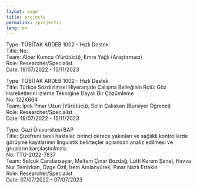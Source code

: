 ```yaml
---
layout: page
title: projects
permalink: /projects/
lang: en
---
```


Type: TÜBİTAK ARDEB 1002 - Hızlı Destek  
Title: 
No:   
Team: Alper Kumcu (Yürütücü), Emre Yağlı (Araştırmacı)  
Role: Researcher/Specialist  
Date: 19/07/2022 -  15/11/2023

Type: TÜBİTAK ARDEB 1002 - Hızlı Destek  
Title: Türkçe Sözdizimsel Hiyerarşide Çalışma Belleğinin Rolü: Göz Hareketlerini İzleme Tekniğine Dayalı Bir Çözümleme  
No: 122K664  
Team: İpek Pınar Uzun (Yürütücü), Selin Çalışkan (Bursiyer Öğrenci)  
Role: Researcher/Specialist  
Date: 19/07/2022 -  15/11/2023

Type: Gazi Üniversitesi BAP  
Title: Şizofreni tanılı hastalar, birinci derece yakınları ve sağlıklı kontrollerde görüşme kayıtlarının linguistik belirteçler
açısından analiz edilmesi ve grupların karşılaştırılması  
No: TTU-2022-7837  
Team: Selçuk Candansayar, Meltem Çınar Bozdağ, Lütfi Kerem Şenel, Havva Nur Temizkan, Özge Özil, İrem Arslanyürek, Pınar Nazlı Ertekin  
Role: Researcher/Specialist  
Date: 07/07/2022 - 07/07/2023



